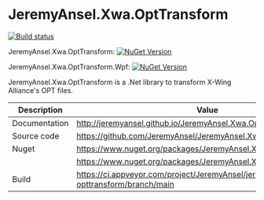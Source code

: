 # JeremyAnsel.Xwa.OptTransform

[![Build status](https://ci.appveyor.com/api/projects/status/cschfo9xynff8pfa/branch/main?svg=true)](https://ci.appveyor.com/project/JeremyAnsel/jeremyansel-xwa-opttransform/branch/main)

JeremyAnsel.Xwa.OptTransform:
[![NuGet Version](https://img.shields.io/nuget/v/JeremyAnsel.Xwa.OptTransform)](https://www.nuget.org/packages/JeremyAnsel.Xwa.OptTransform)

JeremyAnsel.Xwa.OptTransform.Wpf:
[![NuGet Version](https://img.shields.io/nuget/v/JeremyAnsel.Xwa.OptTransform.Wpf)](https://www.nuget.org/packages/JeremyAnsel.Xwa.OptTransform.Wpf)

JeremyAnsel.Xwa.OptTransform is a .Net library to transform X-Wing Alliance's OPT files.

Description     | Value
----------------|----------------
Documentation   | http://jeremyansel.github.io/JeremyAnsel.Xwa.OptTransform
Source code     | https://github.com/JeremyAnsel/JeremyAnsel.Xwa.OptTransform
Nuget           | https://www.nuget.org/packages/JeremyAnsel.Xwa.OptTransform
|               | https://www.nuget.org/packages/JeremyAnsel.Xwa.OptTransform.Wpf
Build           | https://ci.appveyor.com/project/JeremyAnsel/jeremyansel-xwa-opttransform/branch/main

